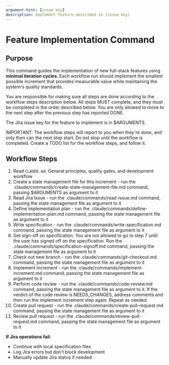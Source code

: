 ```yaml
---
argument-hint: [issue key]
description: Implement feature described in [issue key]
---
```


# Feature Implementation Command

## Purpose

This command guides the implementation of new full-stack features using **minimal iteration cycles**. Each workflow run should implement the smallest possible increment that provides measurable value while maintaining the system's quality standards.

You are responsible for making sure all steps are done according to the workflow steps description below.
All steps MUST complete, and they must be completed in the order described below.
You are only allowed to move to the next step after the previous step has reported DONE.

The Jira issue key for the feature to implement is in $ARGUMENTS.

IMPORTANT: The workflow steps will report to you when they're done, and only then can the next step start. Do not stop until the workflow is completed.
Create a TODO list for the workflow steps, and follow it.

## Workflow Steps

1. Read `CLAUDE.md`: General principles, quality gates, and development workflow
2. Create a state management file for this increment - run the .claude/commands/create-state-management-file.md command, passing $ARGUMENTS as argument to it
3. Read Jira Issue - run the .claude/commands/read-issue.md command, passing the state management file as argument to it
4. Define implementation plan - run the .claude/commands/define-implementation-plan.md command, passing the state management file as argument to it
5. Write specification - run the .claude/commands/write-specification.md command, passing the state management file as argument to it
6. Get sign-off on specification. You are not allowed to go to step 7 until the user has signed off on the specification. Run the .claude/commands/specification-signoff.md command, passing the state management file as argument to it
7. Check out new branch - run the .claude/commands/git-checkout.md command, passing the state management file as argument to it
8. Implement increment - run the .claude/commands/implement-increment.md command, passing the state management file as argument to it
9.  Perform code review - run the .claude/commands/code-review.md command, passing the state management file as argument to it. If the verdict of the code review is NEEDS_CHANGES, address comments and then run the implement increment step again.
Repeat as needed.
10.  Create pull request - run the .claude/commands/create-pull-request.md command, passing the state management file as argument to it
21.  Review pull request - run the .claude/commands/review-pull-request.md command, passing the state management file as argument to it

**If Jira operations fail**:
- Continue with local specification files
- Log Jira errors but don't block development
- Manually update Jira status if needed
